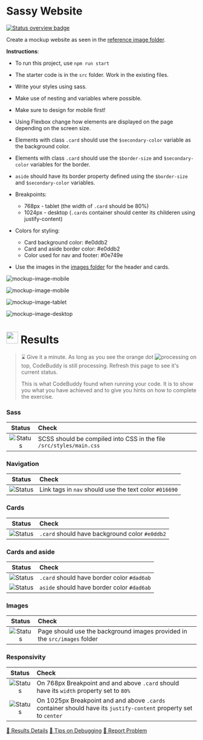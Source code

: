 # Sassy Website
[![Status overview badge](../../blob/badges/.github/badges/main/badge.svg)](#-results)



Create a mockup website as seen in the [reference image folder](./images_reference).

**Instructions**:

* To run this project, use `npm run start`
* The starter code is in the `src` folder. Work in the existing files.
* Write your styles using sass. 
* Make use of nesting and variables where possible.
* Make sure to design for mobile first!

* Using Flexbox change how elements are displayed on the page depending on the screen size.
* Elements with class `.card` should use the `$secondary-color` variable as the background color.
* Elements with class `.card` should use the `$border-size` and `$secondary-color` variables for the border.
* `aside` should have its border property defined using the `$border-size` and `$secondary-color` variables.

* Breakpoints:
    - 768px - tablet (the width of `.card` should be 80%)
    - 1024px - desktop (`.cards` container should center its childeren using justify-content)

* Colors for styling: 
    - Card background color: #e0ddb2
    - Card and aside border color: #e0ddb2
    - Color used for nav and footer: #0e749e
* Use the images in the [images folder](./src/images) for the header and cards.

![mockup-image-mobile](./images_reference/mobile1.png)

![mockup-image-mobile](./images_reference/mobile2.png)

![mockup-image-tablet](./images_reference/tablet.png)

![mockup-image-desktop](./images_reference/desktop.png)

[//]: # (autograding info start)
# <img src="https://github.com/DCI-EdTech/autograding-setup/raw/main/assets/bot-large.svg" alt="" data-canonical-src="https://github.com/DCI-EdTech/autograding-setup/raw/main/assets/bot-large.svg" height="31" /> Results
> ⌛ Give it a minute. As long as you see the orange dot ![processing](https://raw.githubusercontent.com/DCI-EdTech/autograding-setup/main/assets/processing.svg) on top, CodeBuddy is still processing. Refresh this page to see it's current status.
>
> This is what CodeBuddy found when running your code. It is to show you what you have achieved and to give you hints on how to complete the exercise.


### Sass

|                 Status                  | Check                                                                                    |
| :-------------------------------------: | :--------------------------------------------------------------------------------------- |
| ![Status](../../blob/badges/.github/badges/main/status0.svg) | SCSS should be compiled into CSS in the file `/src/styles/main.css` |

### Navigation

|                 Status                  | Check                                                                                    |
| :-------------------------------------: | :--------------------------------------------------------------------------------------- |
| ![Status](../../blob/badges/.github/badges/main/status1.svg) | Link tags in `nav` should use the text color `#016690` |

### Cards

|                 Status                  | Check                                                                                    |
| :-------------------------------------: | :--------------------------------------------------------------------------------------- |
| ![Status](../../blob/badges/.github/badges/main/status2.svg) | `.card` should have background color `#e0ddb2` |

### Cards and aside

|                 Status                  | Check                                                                                    |
| :-------------------------------------: | :--------------------------------------------------------------------------------------- |
| ![Status](../../blob/badges/.github/badges/main/status3.svg) | `.card` should have border color `#dad6ab` |
| ![Status](../../blob/badges/.github/badges/main/status4.svg) | `aside` should have border color `#dad6ab` |

### Images

|                 Status                  | Check                                                                                    |
| :-------------------------------------: | :--------------------------------------------------------------------------------------- |
| ![Status](../../blob/badges/.github/badges/main/status5.svg) | Page should use the background images provided in the `src/images` folder |

### Responsivity

|                 Status                  | Check                                                                                    |
| :-------------------------------------: | :--------------------------------------------------------------------------------------- |
| ![Status](../../blob/badges/.github/badges/main/status6.svg) | On 768px Breakpoint and and above `.card` should have its `width` property set to `80%` |
| ![Status](../../blob/badges/.github/badges/main/status7.svg) | On 1025px Breakpoint and and above `.cards` container should have its `justify-content` property set to `center` |



[🔬 Results Details](../../actions)
[🐞 Tips on Debugging](https://github.com/DCI-EdTech/autograding-setup/wiki/How-to-work-with-CodeBuddy)
[📢 Report Problem](https://docs.google.com/forms/d/e/1FAIpQLSfS8wPh6bCMTLF2wmjiE5_UhPiOEnubEwwPLN_M8zTCjx5qbg/viewform?usp=pp_url&entry.652569746=UIB-framework-variables)


[//]: # (autograding info end)